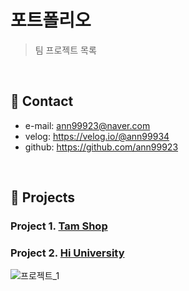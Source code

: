 # 포트폴리오
>팀 프로젝트 목록

</br>

## :pushpin: Contact
- e-mail: ann99923@naver.com
- velog: https://velog.io/@ann99934
- github: https://github.com/ann99923

</br>

## :pushpin: Projects
### Project 1. [Tam Shop](https://github.com/ann99923/Tam-shop.git)
### Project 2. [Hi University](https://github.com/ann99923/Hi-University.git)

![프로젝트_1](https://github.com/ann99923/portfoilo/assets/110450765/396a9669-08f0-4c2e-b3f4-3b1986a646cf)
